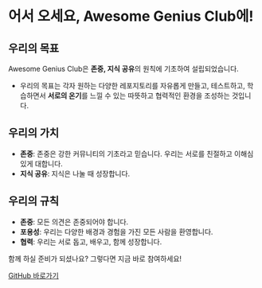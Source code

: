# 어서 오세요, Awesome Genius Club에!

## 우리의 목표
Awesome Genius Club은 **존중, 지식 공유**의 원칙에 기초하여 설립되었습니다. 
- 우리의 목표는 각자 원하는 다양한 레포지토리를 자유롭게 만들고, 테스트하고, 학습하면서 **서로의 온기**를 느낄 수 있는 따뜻하고 협력적인 환경을 조성하는 것입니다.

## 우리의 가치
- **존중**: 존중은 강한 커뮤니티의 기초라고 믿습니다. 우리는 서로를 친절하고 이해심 있게 대합니다.
- **지식 공유**: 지식은 나눌 때 성장합니다. 

## 우리의 규칙
- **존중**: 모든 의견은 존중되어야 합니다.
- **포용성**: 우리는 다양한 배경과 경험을 가진 모든 사람을 환영합니다.
- **협력**: 우리는 서로 돕고, 배우고, 함께 성장합니다.

함께 하실 준비가 되셨나요? 그렇다면 지금 바로 참여하세요!

[GitHub 바로가기](https://github.com/awesome-genius-club)
